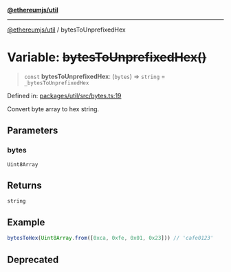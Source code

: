 [**@ethereumjs/util**](../README.md)

***

[@ethereumjs/util](../README.md) / bytesToUnprefixedHex

# Variable: ~~bytesToUnprefixedHex()~~

> `const` **bytesToUnprefixedHex**: (`bytes`) => `string` = `_bytesToUnprefixedHex`

Defined in: [packages/util/src/bytes.ts:19](https://github.com/ethereumjs/ethereumjs-monorepo/blob/master/packages/util/src/bytes.ts#L19)

Convert byte array to hex string.

## Parameters

### bytes

`Uint8Array`

## Returns

`string`

## Example

```ts
bytesToHex(Uint8Array.from([0xca, 0xfe, 0x01, 0x23])) // 'cafe0123'
```

## Deprecated
